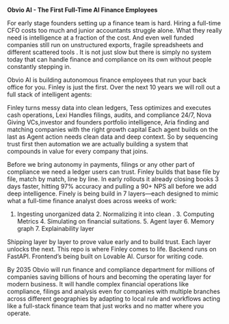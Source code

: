 **Obvio AI - The First Full-Time AI Finance Employees**

For early stage founders setting up a finance team is hard. Hiring a full-time CFO costs too much and junior accountants struggle alone. What they really need is intelligence at a fraction of the cost. And even well funded companies still run on unstructured exports, fragile spreadsheets and different scattered tools . It is not just slow but there is simply no system today that can handle finance and compliance on its own without people constantly stepping in.

Obvio AI is building autonomous finance employees that run your back office for you. Finley is just the first. Over the next 10 years we will roll out a full stack of intelligent agents:

Finley turns messy data into clean ledgers,
Tess optimizes and executes cash operations,
Lexi Handles filings, audits, and compliance 24/7,
Nova Giving VCs,investor and founders portfolio intelligence,
Aria finding and matching companies with the right growth capital
Each agent builds on the last as Agent action needs clean data and deep context. So by sequencing trust first then automation we are actually building a system that compounds in value for every company that joins.

Before we bring autonomy in payments, filings or any other part of compliance we need a ledger users can trust. Finley builds that base file by file, match by match, line by line. In early rollouts it already closing books 3 days faster, hitting 97% accuracy and pulling a 90+ NPS all before we add deep intelligence. Finely is being build in 7 layers—each designed to mimic what a full-time finance analyst does across weeks of work:

1. Ingesting unorganized data 2. Normalizing it into clean . 3. Computing Metrics 4. Simulating on financial suitations. 5. Agent layer 6. Memory graph 7. Explainability layer

Shipping layer by layer to prove value early and to build trust. Each layer unlocks the next.
This repo is where Finley comes to life. Backend runs on FastAPI. Frontend’s being built on Lovable AI. Cursor for writing code.

By 2035 Obvio will run finance and compliance department for millions of companies saving billions of hours and becoming the operating layer for modern business. It will handle complex financial operations like compliance, filings and analysis even for companies with multiple branches across different geographies by adapting to local rule and workflows acting like a full-stack finance team that just works and no matter where you operate.


